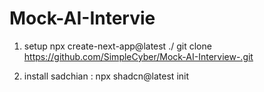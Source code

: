 # Mock-AI-Intervie



1. setup 
        npx create-next-app@latest ./
        git clone https://github.com/SimpleCyber/Mock-AI-Interview-.git

2.  install sadchian : npx shadcn@latest init
